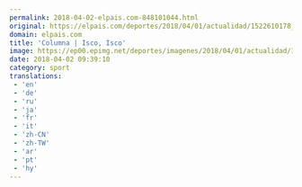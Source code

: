 ```yaml
---
permalink: 2018-04-02-elpais.com-848101044.html
original: https://elpais.com/deportes/2018/04/01/actualidad/1522610178_394970.html#?ref=rss&format=simple&link=link
domain: elpais.com
title: 'Columna | Isco, Isco'
image: https://ep00.epimg.net/deportes/imagenes/2018/04/01/actualidad/1522610178_394970_1522610319_rrss_normal.jpg
date: 2018-04-02 09:39:10
category: sport
translations: 
 - 'en'
 - 'de'
 - 'ru'
 - 'ja'
 - 'fr'
 - 'it'
 - 'zh-CN'
 - 'zh-TW'
 - 'ar'
 - 'pt'
 - 'hy'
---
```


